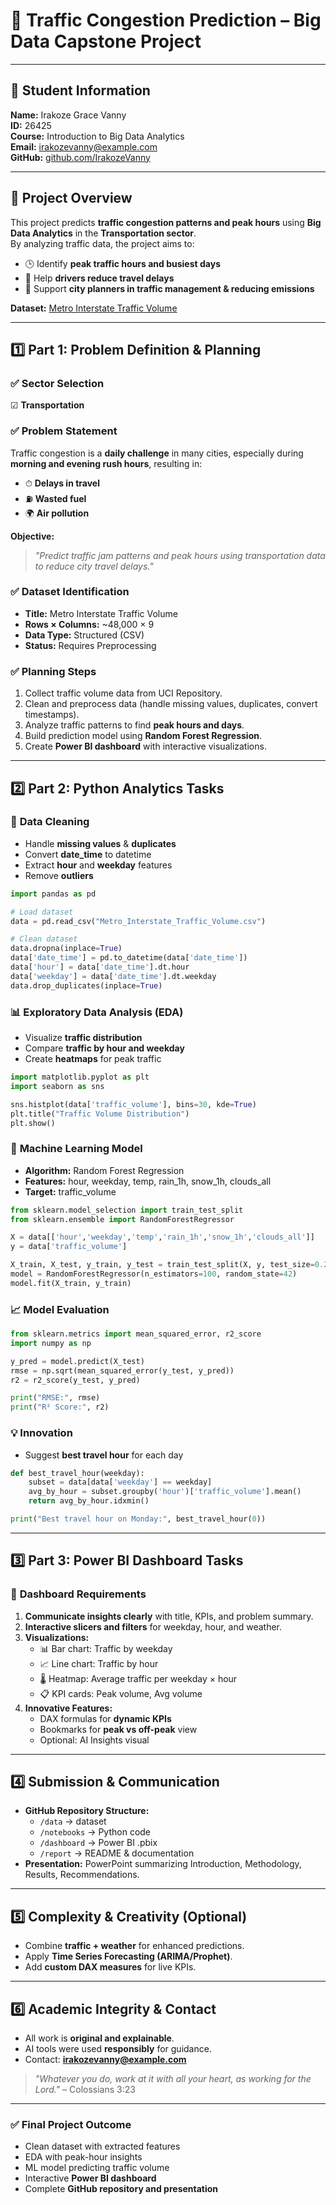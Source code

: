 # 🚦 Traffic Congestion Prediction – Big Data Capstone Project

---

## 👤 **Student Information**

**Name:** Irakoze Grace Vanny\
**ID:** 26425\
**Course:** Introduction to Big Data Analytics\
**Email:** [irakozevanny@example.com](mailto\:irakozevanny@example.com)\
**GitHub:** [github.com/IrakozeVanny](https://github.com/IrakozeVanny)

---

## 📌 **Project Overview**

This project predicts **traffic congestion patterns and peak hours** using **Big Data Analytics** in the **Transportation sector**.\
By analyzing traffic data, the project aims to:

- 🕒 Identify **peak traffic hours and busiest days**
- 🚗 Help **drivers reduce travel delays**
- 🌱 Support **city planners in traffic management & reducing emissions**

**Dataset:** [Metro Interstate Traffic Volume](https://archive.ics.uci.edu/dataset/492/metro+interstate+traffic+volume)

---

## 1️⃣ **Part 1: Problem Definition & Planning**

### ✅ **Sector Selection**

☑ **Transportation**

### ✅ **Problem Statement**

Traffic congestion is a **daily challenge** in many cities, especially during **morning and evening rush hours**, resulting in:

- ⏱ **Delays in travel**
- ⛽ **Wasted fuel**
- 🌍 **Air pollution**

**Objective:**

> *"Predict traffic jam patterns and peak hours using transportation data to reduce city travel delays."*

### ✅ **Dataset Identification**

- **Title:** Metro Interstate Traffic Volume
- **Rows × Columns:** \~48,000 × 9
- **Data Type:** Structured (CSV)
- **Status:** Requires Preprocessing

### ✅ **Planning Steps**

1. Collect traffic volume data from UCI Repository.
2. Clean and preprocess data (handle missing values, duplicates, convert timestamps).
3. Analyze traffic patterns to find **peak hours and days**.
4. Build prediction model using **Random Forest Regression**.
5. Create **Power BI dashboard** with interactive visualizations.

---

## 2️⃣ **Part 2: Python Analytics Tasks**

### 🧹 **Data Cleaning**

- Handle **missing values** & **duplicates**
- Convert **date\_time** to datetime
- Extract **hour** and **weekday** features
- Remove **outliers**

```python
import pandas as pd

# Load dataset
data = pd.read_csv("Metro_Interstate_Traffic_Volume.csv")

# Clean dataset
data.dropna(inplace=True)
data['date_time'] = pd.to_datetime(data['date_time'])
data['hour'] = data['date_time'].dt.hour
data['weekday'] = data['date_time'].dt.weekday
data.drop_duplicates(inplace=True)
```

### 📊 **Exploratory Data Analysis (EDA)**

- Visualize **traffic distribution**
- Compare **traffic by hour and weekday**
- Create **heatmaps** for peak traffic

```python
import matplotlib.pyplot as plt
import seaborn as sns

sns.histplot(data['traffic_volume'], bins=30, kde=True)
plt.title("Traffic Volume Distribution")
plt.show()
```

### 🤖 **Machine Learning Model**

- **Algorithm:** Random Forest Regression
- **Features:** hour, weekday, temp, rain\_1h, snow\_1h, clouds\_all
- **Target:** traffic\_volume

```python
from sklearn.model_selection import train_test_split
from sklearn.ensemble import RandomForestRegressor

X = data[['hour','weekday','temp','rain_1h','snow_1h','clouds_all']]
y = data['traffic_volume']

X_train, X_test, y_train, y_test = train_test_split(X, y, test_size=0.2, random_state=42)
model = RandomForestRegressor(n_estimators=100, random_state=42)
model.fit(X_train, y_train)
```

### 📈 **Model Evaluation**

```python
from sklearn.metrics import mean_squared_error, r2_score
import numpy as np

y_pred = model.predict(X_test)
rmse = np.sqrt(mean_squared_error(y_test, y_pred))
r2 = r2_score(y_test, y_pred)

print("RMSE:", rmse)
print("R² Score:", r2)
```

### 💡 **Innovation**

- Suggest **best travel hour** for each day

```python
def best_travel_hour(weekday):
    subset = data[data['weekday'] == weekday]
    avg_by_hour = subset.groupby('hour')['traffic_volume'].mean()
    return avg_by_hour.idxmin()

print("Best travel hour on Monday:", best_travel_hour(0))
```

---

## 3️⃣ **Part 3: Power BI Dashboard Tasks**

### 🎯 **Dashboard Requirements**

1. **Communicate insights clearly** with title, KPIs, and problem summary.
2. **Interactive slicers and filters** for weekday, hour, and weather.
3. **Visualizations:**
   - 📊 Bar chart: Traffic by weekday
   - 📈 Line chart: Traffic by hour
   - 🌡 Heatmap: Average traffic per weekday × hour
   - 📋 KPI cards: Peak volume, Avg volume
4. **Innovative Features:**
   - DAX formulas for **dynamic KPIs**
   - Bookmarks for **peak vs off-peak** view
   - Optional: AI Insights visual

---

## 4️⃣ **Submission & Communication**

- **GitHub Repository Structure:**
  - `/data` → dataset
  - `/notebooks` → Python code
  - `/dashboard` → Power BI .pbix
  - `/report` → README & documentation
- **Presentation:** PowerPoint summarizing Introduction, Methodology, Results, Recommendations.

---

## 5️⃣ **Complexity & Creativity (Optional)**

- Combine **traffic + weather** for enhanced predictions.
- Apply **Time Series Forecasting (ARIMA/Prophet)**.
- Add **custom DAX measures** for live KPIs.

---

## 6️⃣ **Academic Integrity & Contact**

- All work is **original and explainable**.
- AI tools were used **responsibly** for guidance.
- Contact: [**irakozevanny@example.com**](mailto\:irakozevanny@example.com)

> *"Whatever you do, work at it with all your heart, as working for the Lord."* – Colossians 3:23

---

### ✅ **Final Project Outcome**

- Clean dataset with extracted features
- EDA with peak-hour insights
- ML model predicting traffic volume
- Interactive **Power BI dashboard**
- Complete **GitHub repository and presentation**


